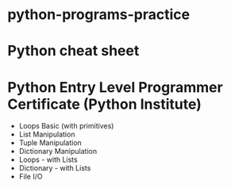 # python-programs-practice

# Python cheat sheet

# Python Entry Level Programmer Certificate (Python Institute)
- Loops Basic (with primitives)
- List Manipulation
- Tuple Manipulation
- Dictionary Manipulation
- Loops - with Lists
- Dictionary - with Lists
- File I/O

